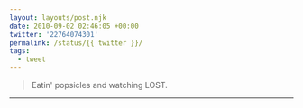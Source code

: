 ```yaml
---
layout: layouts/post.njk
date: 2010-09-02 02:46:05 +00:00
twitter: '22764074301'
permalink: /status/{{ twitter }}/
tags: 
  - tweet
---
```


> Eatin' popsicles and watching LOST.

---
